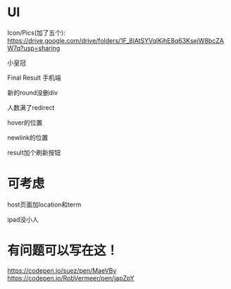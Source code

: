 # UI

Icon/Pics(加了五个):
https://drive.google.com/drive/folders/1F_8lAtSYVqlKjhE8q63KsejW8bcZAW7q?usp=sharing


小皇冠

Final Result 手机端

新的round没删div

人数满了redirect

hover的位置

newlink的位置

result加个刷新按钮

# 可考虑

host页面加location和term

ipad没小人


# 有问题可以写在这！

https://codepen.io/suez/pen/MaeVBy
https://codepen.io/RobVermeer/pen/japZpY